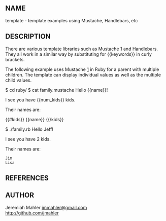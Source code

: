 
NAME
----

template - template examples using Mustache, Handlebars, etc

DESCRIPTION
-----------

There are various template libraries such as Mustache [1]
and Handlebars.  They all work in a similar way by substituting
for {{keywords}} in curly brackets.

The following example uses Mustache [1] in Ruby for a parent with
multiple children.  The template can display individual values as
well as the multiple child values.

  $ cd ruby/
  $ cat family.mustache 
  Hello {{name}}!
  
  I see you have {{num_kids}} kids.
  
  Their names are:
  
  {{#kids}}
    {{name}}
  {{/kids}}

  $ ./family.rb 
  Hello Jeff!
  
  I see you have 2 kids.
  
  Their names are:
  
    Jim
    Lisa

REFERENCES
----------

[1]: https://github.com/mustache/mustache

AUTHOR
------

Jeremiah Mahler <jmmahler@gmail.com><br>
<http://github.com/jmahler>

